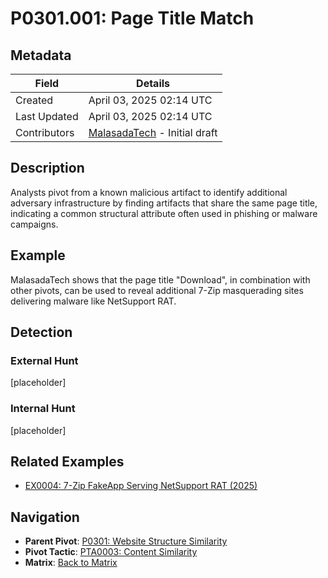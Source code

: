 # P0301.001: Page Title Match

## Metadata
| Field          | Details                                      |
|----------------|----------------------------------------------|
| Created        | April 03, 2025 02:14 UTC                    |
| Last Updated   | April 03, 2025 02:14 UTC                    |
| Contributors   | [MalasadaTech](../contributors.md#malasadatech) - Initial draft |

## Description
Analysts pivot from a known malicious artifact to identify additional adversary infrastructure by finding artifacts that share the same page title, indicating a common structural attribute often used in phishing or malware campaigns.

## Example
MalasadaTech shows that the page title "Download", in combination with other pivots, can be used to reveal additional 7-Zip masquerading sites delivering malware like NetSupport RAT.

## Detection

### External Hunt
[placeholder]

### Internal Hunt
[placeholder]

## Related Examples
- [EX0004: 7-Zip FakeApp Serving NetSupport RAT (2025)](../examples/EX0004.md)

## Navigation
- **Parent Pivot**: [P0301: Website Structure Similarity](P0301.md)
- **Pivot Tactic**: [PTA0003: Content Similarity](../pivot-tactics/PTA0003/main.md)
- **Matrix**: [Back to Matrix](../matrix.md)